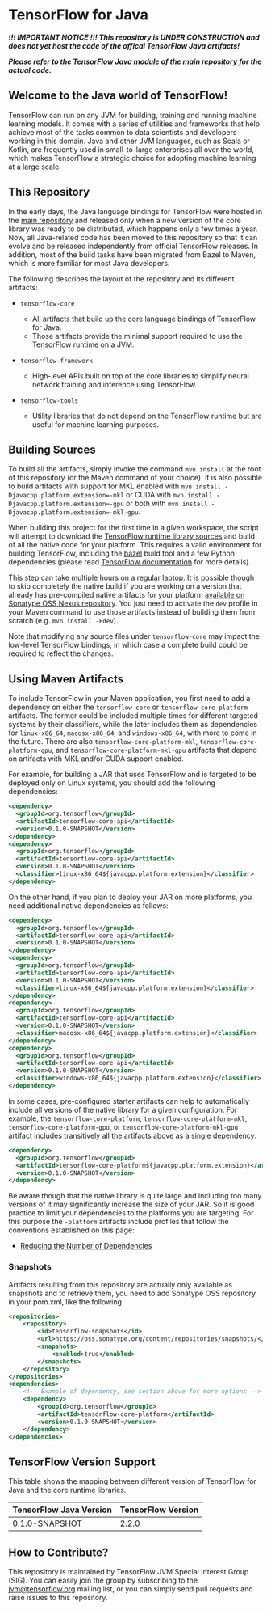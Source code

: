 # TensorFlow for Java

***!!! IMPORTANT NOTICE !!! This repository is UNDER CONSTRUCTION and does not yet host the code of the 
offical TensorFlow Java artifacts!***

***Please refer to the [TensorFlow Java module](https://github.com/tensorflow/tensorflow/tree/master/tensorflow/java) 
of the main repository for the actual code.***

## Welcome to the Java world of TensorFlow!

TensorFlow can run on any JVM for building, training and running machine learning models. It comes with 
a series of utilities and frameworks that help achieve most of the tasks common to data scientists 
and developers working in this domain. Java and other JVM languages, such as Scala or Kotlin, are 
frequently used in small-to-large enterprises all over the world, which makes TensorFlow a strategic 
choice for adopting machine learning at a large scale.

## This Repository

In the early days, the Java language bindings for TensorFlow were hosted in the [main repository](https://github.com/tensorflow/tensorflow)
and released only when a new version of the core library was ready to be distributed, which happens only
a few times a year. Now, all Java-related code has been moved to this repository so that it can evolve and 
be released independently from official TensorFlow releases. In addition, most of the build tasks have been
migrated from Bazel to Maven, which is more familiar for most Java developers.

The following describes the layout of the repository and its different artifacts:

* `tensorflow-core`
  * All artifacts that build up the core language bindings of TensorFlow for Java. 
  * Those artifacts provide the minimal support required to use the TensorFlow runtime on a JVM.
    
* `tensorflow-framework`
  * High-level APIs built on top of the core libraries to simplify neural network training and inference 
    using TensorFlow.
  
* `tensorflow-tools`
  * Utility libraries that do not depend on the TensorFlow runtime but are useful for machine learning purposes.
  
## Building Sources

To build all the artifacts, simply invoke the command `mvn install` at the root of this repository (or 
the Maven command of your choice). It is also possible to build artifacts with support for MKL enabled with
`mvn install -Djavacpp.platform.extension=-mkl` or CUDA with `mvn install -Djavacpp.platform.extension=-gpu`
or both with `mvn install -Djavacpp.platform.extension=-mkl-gpu`.

When building this project for the first time in a given workspace, the script will attempt to download
the [TensorFlow runtime library sources](https://github.com/tensorflow/tensorflow) and build of all the native code
for your platform. This requires a valid environment for building TensorFlow, including the [bazel](https://bazel.build/)
build tool and a few Python dependencies (please read [TensorFlow documentation](https://www.tensorflow.org/install/source)
for more details).

This step can take multiple hours on a regular laptop. It is possible though to skip completely the native build if you are
working on a version that already has pre-compiled native artifacts for your platform [available on Sonatype OSS Nexus repository](#Snapshots).
You just need to activate the `dev` profile in your Maven command to use those artifacts instead of building them from scratch
(e.g. `mvn install -Pdev`).

Note that modifying any source files under `tensorflow-core` may impact the low-level TensorFlow bindings, in which case a
complete build could be required to reflect the changes.

## Using Maven Artifacts

To include TensorFlow in your Maven application, you first need to add a dependency on either the
`tensorflow-core` or `tensorflow-core-platform` artifacts. The former could be included multiple times
for different targeted systems by their classifiers, while the later includes them as dependencies for
`linux-x86_64`, `macosx-x86_64`, and `windows-x86_64`, with more to come in the future. There are also
`tensorflow-core-platform-mkl`, `tensorflow-core-platform-gpu`, and `tensorflow-core-platform-mkl-gpu`
artifacts that depend on artifacts with MKL and/or CUDA support enabled.

For example, for building a JAR that uses TensorFlow and is targeted to be deployed only on Linux
systems, you should add the following dependencies:
```xml
<dependency>
  <groupId>org.tensorflow</groupId>
  <artifactId>tensorflow-core-api</artifactId>
  <version>0.1.0-SNAPSHOT</version>
</dependency>
<dependency>
  <groupId>org.tensorflow</groupId>
  <artifactId>tensorflow-core-api</artifactId>
  <version>0.1.0-SNAPSHOT</version>
  <classifier>linux-x86_64${javacpp.platform.extension}</classifier>
</dependency>
```

On the other hand, if you plan to deploy your JAR on more platforms, you need additional
native dependencies as follows:
```xml
<dependency>
  <groupId>org.tensorflow</groupId>
  <artifactId>tensorflow-core-api</artifactId>
  <version>0.1.0-SNAPSHOT</version>
</dependency>
<dependency>
  <groupId>org.tensorflow</groupId>
  <artifactId>tensorflow-core-api</artifactId>
  <version>0.1.0-SNAPSHOT</version>
  <classifier>linux-x86_64${javacpp.platform.extension}</classifier>
</dependency>
<dependency>
  <groupId>org.tensorflow</groupId>
  <artifactId>tensorflow-core-api</artifactId>
  <version>0.1.0-SNAPSHOT</version>
  <classifier>macosx-x86_64${javacpp.platform.extension}</classifier>
</dependency>
<dependency>
  <groupId>org.tensorflow</groupId>
  <artifactId>tensorflow-core-api</artifactId>
  <version>0.1.0-SNAPSHOT</version>
  <classifier>windows-x86_64${javacpp.platform.extension}</classifier>
</dependency>
```

In some cases, pre-configured starter artifacts can help to automatically include all versions of
the native library for a given configuration. For example, the `tensorflow-core-platform`,
`tensorflow-core-platform-mkl`, `tensorflow-core-platform-gpu`, or `tensorflow-core-platform-mkl-gpu`
artifact includes transitively all the artifacts above as a single dependency:
```xml
<dependency>
  <groupId>org.tensorflow</groupId>
  <artifactId>tensorflow-core-platform${javacpp.platform.extension}</artifactId>
  <version>0.1.0-SNAPSHOT</version>
</dependency>
```

Be aware though that the native library is quite large and including too many versions of it may
significantly increase  the size of your JAR. So it is good practice to limit your dependencies to
the platforms you are targeting. For this purpose the `-platform` artifacts include profiles that follow
the conventions established on this page:
* [Reducing the Number of Dependencies](https://github.com/bytedeco/javacpp-presets/wiki/Reducing-the-Number-of-Dependencies)

### Snapshots

Artifacts resulting from this repository are actually only available as snapshots and to retrieve them, you need
to add Sonatype OSS repository in your pom.xml, like the following

```xml
<repositories>
    <repository>
        <id>tensorflow-snapshots</id>
        <url>https://oss.sonatype.org/content/repositories/snapshots/</url>
        <snapshots>
            <enabled>true</enabled>
        </snapshots>
    </repository>
</repositories>
<dependencies>
    <!-- Example of dependency, see section above for more options -->
    <dependency>
        <groupId>org.tensorflow</groupId>
        <artifactId>tensorflow-core-platform</artifactId>
        <version>0.1.0-SNAPSHOT</version>
    </dependency>
</dependencies>
```

## TensorFlow Version Support

This table shows the mapping between different version of TensorFlow for Java and the core runtime libraries.

| TensorFlow Java Version  | TensorFlow Version |
| ------------- | ------------- |
| 0.1.0-SNAPSHOT  | 2.2.0  |

## How to Contribute?

This repository is maintained by TensorFlow JVM Special Interest Group (SIG). You can easily join the group
by subscribing to the [jvm@tensorflow.org](https://groups.google.com/a/tensorflow.org/forum/#!forum/jvm)
mailing list, or you can simply send pull requests and raise issues to this repository.
